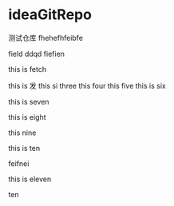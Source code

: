# ideaGitRepo
测试仓库
fhehefhfeibfe

field
ddqd
fiefien

this is fetch 


this is 发
this si three
this four
this five
this is six

this is seven

this is eight


this nine

this is ten


feifnei

this is eleven

ten
